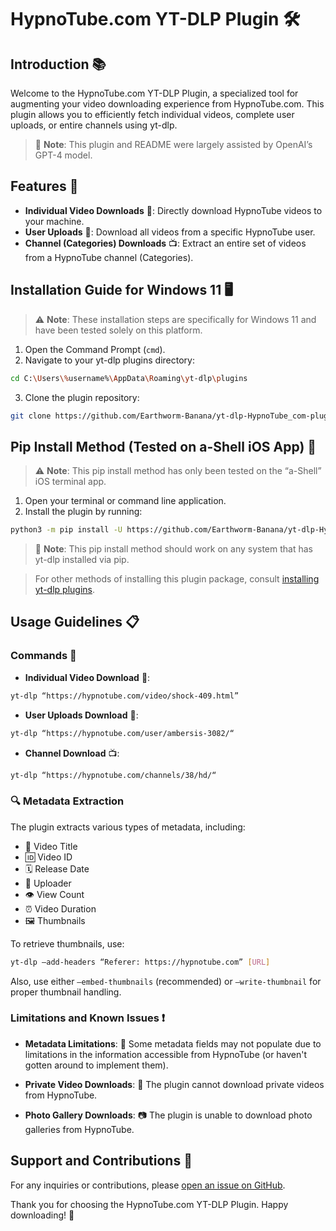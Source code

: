 # HypnoTube.com YT-DLP Plugin 🛠️

## Introduction 📚

Welcome to the HypnoTube.com YT-DLP Plugin, a specialized tool for augmenting your video downloading experience from HypnoTube.com. This plugin allows you to efficiently fetch individual videos, complete user uploads, or entire channels using yt-dlp.

> 📝 **Note**: This plugin and README were largely assisted by OpenAI’s GPT-4 model.

## Features 🌟

- **Individual Video Downloads** 🎥: Directly download HypnoTube videos to your machine.
- **User Uploads** 👤: Download all videos from a specific HypnoTube user.
- **Channel (Categories) Downloads** 📺: Extract an entire set of videos from a HypnoTube channel (Categories).

## Installation Guide for Windows 11 🖥️

> ⚠️ **Note**: These installation steps are specifically for Windows 11 and have been tested solely on this platform.

1. Open the Command Prompt (`cmd`).
2. Navigate to your yt-dlp plugins directory:

```bash
cd C:\Users\%username%\AppData\Roaming\yt-dlp\plugins
```

3. Clone the plugin repository:

```bash
git clone https://github.com/Earthworm-Banana/yt-dlp-HypnoTube_com-plugin.git
```

## Pip Install Method (Tested on a-Shell iOS App) 📱

> ⚠️ **Note**: This pip install method has only been tested on the “a-Shell” iOS terminal app.

1. Open your terminal or command line application.
2. Install the plugin by running:

```bash
python3 -m pip install -U https://github.com/Earthworm-Banana/yt-dlp-HypnoTube_com-plugin/archive/refs/heads/master.zip
```

> 📘 **Note**: This pip install method should work on any system that has yt-dlp installed via pip.

> For other methods of installing this plugin package, consult [installing yt-dlp plugins](https://github.com/yt-dlp/yt-dlp#installing-plugins).

## Usage Guidelines 📋

### Commands 📜

- **Individual Video Download** 🎥:

```bash
yt-dlp “https://hypnotube.com/video/shock-409.html”
```

- **User Uploads Download** 👤:

```bash
yt-dlp “https://hypnotube.com/user/ambersis-3082/“
```

- **Channel Download** 📺:

```bash
yt-dlp “https://hypnotube.com/channels/38/hd/“
```

### 🔍 Metadata Extraction

The plugin extracts various types of metadata, including:

- 📝 Video Title
- 🆔 Video ID
- 🗓️ Release Date
- 👤 Uploader
- 👁️ View Count
- ⏰ Video Duration
- 🖼️ Thumbnails

To retrieve thumbnails, use:

```bash
yt-dlp —add-headers “Referer: https://hypnotube.com” [URL]
```

Also, use either `—embed-thumbnails` (recommended) or `—write-thumbnail` for proper thumbnail handling.

### Limitations and Known Issues ❗

- **Metadata Limitations**: 📄 Some metadata fields may not populate due to limitations in the information accessible from HypnoTube (or haven't gotten around to implement them).

- **Private Video Downloads**: 🛑 The plugin cannot download private videos from HypnoTube.

- **Photo Gallery Downloads**: 📷 The plugin is unable to download photo galleries from HypnoTube.

## Support and Contributions 🤝

For any inquiries or contributions, please [open an issue on GitHub](https://github.com/Earthworm-Banana/yt-dlp-HypnoTube_com-plugin/issues).

Thank you for choosing the HypnoTube.com YT-DLP Plugin. Happy downloading! 🙏

